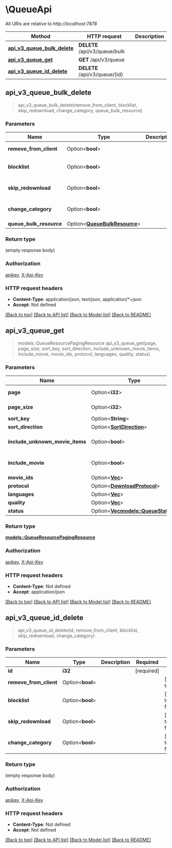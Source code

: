 # \QueueApi

All URIs are relative to *http://localhost:7878*

Method | HTTP request | Description
------------- | ------------- | -------------
[**api_v3_queue_bulk_delete**](QueueApi.md#api_v3_queue_bulk_delete) | **DELETE** /api/v3/queue/bulk | 
[**api_v3_queue_get**](QueueApi.md#api_v3_queue_get) | **GET** /api/v3/queue | 
[**api_v3_queue_id_delete**](QueueApi.md#api_v3_queue_id_delete) | **DELETE** /api/v3/queue/{id} | 



## api_v3_queue_bulk_delete

> api_v3_queue_bulk_delete(remove_from_client, blocklist, skip_redownload, change_category, queue_bulk_resource)


### Parameters


Name | Type | Description  | Required | Notes
------------- | ------------- | ------------- | ------------- | -------------
**remove_from_client** | Option<**bool**> |  |  |[default to true]
**blocklist** | Option<**bool**> |  |  |[default to false]
**skip_redownload** | Option<**bool**> |  |  |[default to false]
**change_category** | Option<**bool**> |  |  |[default to false]
**queue_bulk_resource** | Option<[**QueueBulkResource**](QueueBulkResource.md)> |  |  |

### Return type

 (empty response body)

### Authorization

[apikey](../README.md#apikey), [X-Api-Key](../README.md#X-Api-Key)

### HTTP request headers

- **Content-Type**: application/json, text/json, application/*+json
- **Accept**: Not defined

[[Back to top]](#) [[Back to API list]](../README.md#documentation-for-api-endpoints) [[Back to Model list]](../README.md#documentation-for-models) [[Back to README]](../README.md)


## api_v3_queue_get

> models::QueueResourcePagingResource api_v3_queue_get(page, page_size, sort_key, sort_direction, include_unknown_movie_items, include_movie, movie_ids, protocol, languages, quality, status)


### Parameters


Name | Type | Description  | Required | Notes
------------- | ------------- | ------------- | ------------- | -------------
**page** | Option<**i32**> |  |  |[default to 1]
**page_size** | Option<**i32**> |  |  |[default to 10]
**sort_key** | Option<**String**> |  |  |
**sort_direction** | Option<[**SortDirection**](.md)> |  |  |
**include_unknown_movie_items** | Option<**bool**> |  |  |[default to false]
**include_movie** | Option<**bool**> |  |  |[default to false]
**movie_ids** | Option<[**Vec<i32>**](i32.md)> |  |  |
**protocol** | Option<[**DownloadProtocol**](.md)> |  |  |
**languages** | Option<[**Vec<i32>**](i32.md)> |  |  |
**quality** | Option<[**Vec<i32>**](i32.md)> |  |  |
**status** | Option<[**Vec<models::QueueStatus>**](models::QueueStatus.md)> |  |  |

### Return type

[**models::QueueResourcePagingResource**](QueueResourcePagingResource.md)

### Authorization

[apikey](../README.md#apikey), [X-Api-Key](../README.md#X-Api-Key)

### HTTP request headers

- **Content-Type**: Not defined
- **Accept**: application/json

[[Back to top]](#) [[Back to API list]](../README.md#documentation-for-api-endpoints) [[Back to Model list]](../README.md#documentation-for-models) [[Back to README]](../README.md)


## api_v3_queue_id_delete

> api_v3_queue_id_delete(id, remove_from_client, blocklist, skip_redownload, change_category)


### Parameters


Name | Type | Description  | Required | Notes
------------- | ------------- | ------------- | ------------- | -------------
**id** | **i32** |  | [required] |
**remove_from_client** | Option<**bool**> |  |  |[default to true]
**blocklist** | Option<**bool**> |  |  |[default to false]
**skip_redownload** | Option<**bool**> |  |  |[default to false]
**change_category** | Option<**bool**> |  |  |[default to false]

### Return type

 (empty response body)

### Authorization

[apikey](../README.md#apikey), [X-Api-Key](../README.md#X-Api-Key)

### HTTP request headers

- **Content-Type**: Not defined
- **Accept**: Not defined

[[Back to top]](#) [[Back to API list]](../README.md#documentation-for-api-endpoints) [[Back to Model list]](../README.md#documentation-for-models) [[Back to README]](../README.md)

